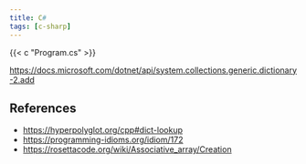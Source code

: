 ```yaml
---
title: C#
tags: [c-sharp]
---
```


{{< c "Program.cs" >}}

<https://docs.microsoft.com/dotnet/api/system.collections.generic.dictionary-2.add>

## References

- <https://hyperpolyglot.org/cpp#dict-lookup>
- <https://programming-idioms.org/idiom/172>
- <https://rosettacode.org/wiki/Associative_array/Creation>
